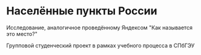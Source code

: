 # Населённые пункты России
Исследование, аналогичное проведённому Яндексом "Как называется это место?"


Групповой студенческий проект в рамках учебного процесса в СПбГЭУ
